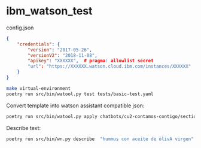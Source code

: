 # ibm_watson_test

config.json
```json
{
    "credentials": {
        "version": "2017-05-26",
        "versionV2": "2018-11-08",
        "apikey": "XXXXXX",  # pragma: allowlist secret
        "url": "https://XXXXXX.watson.cloud.ibm.com/instances/XXXXXX"
    }
}
```

```bash
make virtual-environment
poetry run src/bin/watool.py test tests/basic-test.yaml
```

Convert template into watson assistant compatible json:
```bash
poetry run src/bin/watool.py apply chatbots/cu2-contamos-contigo/sections/faq.yml --flatten --to-json
```

Describe text:
```bash
poetry run src/bin/wn.py describe  "hummus con aceite de ólivA virgen" data/foods-wd.csv data/dish-wd.csv data/entities-wn.csv
```

